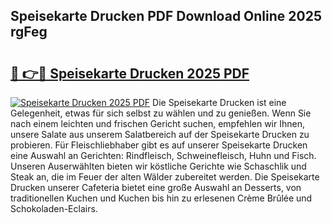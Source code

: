 ## Speisekarte Drucken PDF Download Online 2025 rgFeg

# <h2><a href="http://gc8oyu.nevu.top/?p=Speisekarte+Drucken">🔗 👉🔴 Speisekarte Drucken 2025 PDF</a></h2>

[![Speisekarte Drucken 2025 PDF](https://i.imgur.com/dBaPXMq.png)](http://gc8oyu.nevu.top/?p=Speisekarte+Drucken)
Die Speisekarte Drucken ist eine Gelegenheit, etwas für sich selbst zu wählen und zu genießen. Wenn Sie nach einem leichten und frischen Gericht suchen, empfehlen wir Ihnen, unsere Salate aus unserem Salatbereich auf der Speisekarte Drucken zu probieren. Für Fleischliebhaber gibt es auf unserer Speisekarte Drucken eine Auswahl an Gerichten: Rindfleisch, Schweinefleisch, Huhn und Fisch. Unseren Auserwählten bieten wir köstliche Gerichte wie Schaschlik und Steak an, die im Feuer der alten Wälder zubereitet werden. Die Speisekarte Drucken unserer Cafeteria bietet eine große Auswahl an Desserts, von traditionellen Kuchen und Kuchen bis hin zu erlesenen Crème Brûlée und Schokoladen-Eclairs.
